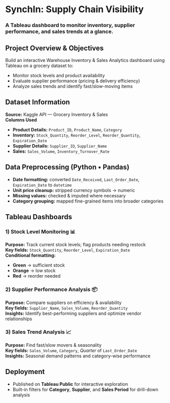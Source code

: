 # SynchIn: Supply Chain Visibility

### A Tableau dashboard to monitor inventory, supplier performance, and sales trends at a glance.

## Project Overview & Objectives
Build an interactive Warehouse Inventory & Sales Analytics dashboard using Tableau on a grocery dataset to:
- Monitor stock levels and product availability
- Evaluate supplier performance (pricing & delivery efficiency)
- Analyze sales trends and identify fast/slow-moving items

## Dataset Information
**Source:** Kaggle API — Grocery Inventory & Sales  
**Columns Used**
- **Product Details:** `Product_ID`, `Product_Name`, `Category`
- **Inventory:** `Stock_Quantity`, `Reorder_Level`, `Reorder_Quantity`, `Expiration_Date`
- **Supplier Details:** `Supplier_ID`, `Supplier_Name`
- **Sales:** `Sales_Volume`, `Inventory_Turnover_Rate`

## Data Preprocessing (Python • Pandas)
- **Date formatting:** converted `Date_Received`, `Last_Order_Date`, `Expiration_Date` to `datetime`
- **Unit price cleanup:** stripped currency symbols → numeric
- **Missing values:** checked & imputed where necessary
- **Category grouping:** mapped fine-grained items into broader categories

## Tableau Dashboards

### 1) Stock Level Monitoring 📊
**Purpose:** Track current stock levels; flag products needing restock  
**Key fields:** `Stock_Quantity`, `Reorder_Level`, `Expiration_Date`  
**Conditional formatting:**  
- **Green** → sufficient stock  
- **Orange** → low stock  
- **Red** → reorder needed

### 2) Supplier Performance Analysis 📦
**Purpose:** Compare suppliers on efficiency & availability  
**Key fields:** `Supplier_Name`, `Sales_Volume`, `Reorder_Quantity`  
**Insights:** Identify best-performing suppliers and optimize vendor relationships

### 3) Sales Trend Analysis 📈
**Purpose:** Find fast/slow movers & seasonality  
**Key fields:** `Sales_Volume`, `Category`, *Quarter* of `Last_Order_Date`  
**Insights:** Seasonal demand patterns and category-wise performance

## Deployment
- Published on **Tableau Public** for interactive exploration  
- Built-in filters for **Category**, **Supplier**, and **Sales Period** for drill-down analysis
